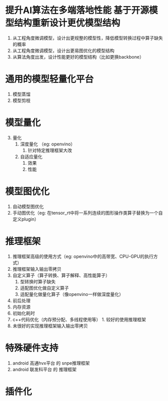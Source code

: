 
# 提升AI算法在多端落地性能 基于开源模型结构重新设计更优模型结构
1. 从工程角度微调模型，设计出更规整的模型性，降低模型转换过程中算子缺失的概率
2. 从工程角度微调模型，设计出更易图优化的模型结构
3. 从算法角度出发，设计性能更好的模型结构（比如更换backbone）
     
# 通用的模型轻量化平台
1. 模型蒸馏
2. 模型剪枝

# 模型量化
3. 量化 
   1. 深度量化 （eg: openvino）
      1. 针对特定推理框架大改
   2. 自适应量化
      1. 效果
      2. 性能 
   
# 模型图优化
1. 自动模型图优化
2. 手动图优化（eg: 在tensor_rt中将一系列连续的图形操作类算子替换为一个自定义plugin）
   
# 推理框架
1. 推理框架高级的使用方式（eg: openvino中的高带宽、CPU-GPU的执行方式）
2. 推理框架输入输出零拷贝
3. 自定义算子（算子转换、算子解释、高性能算子）
   1. 型转换时算子缺失
   2. 适配图优化做自定义算子
   3. 适配量化做量化算子（像openvino一样做深度量化）
4. 前后处理
5. 内存资源
6. 初始化耗时
7. c++代码优化（内存预分配、多线程使用等） 1. 较好的使用推理框架
8. 未很好的实现推理框架输入输出零拷贝
  
# 特殊硬件支持
1. android 高通hvx平台 的 snpe推理框架
2. android 联发科平台 的 推理框架

# 插件化